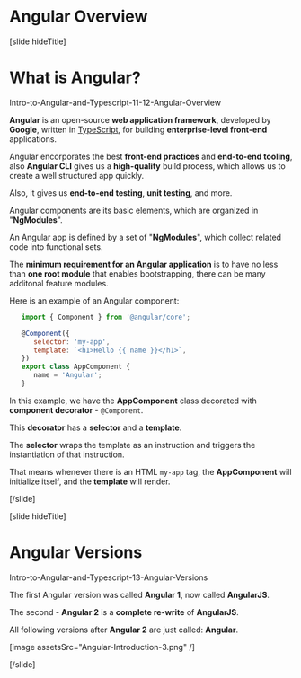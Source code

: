 # Angular Overview

[slide hideTitle]

# What is Angular?

Intro-to-Angular-and-Typescript-11-12-Angular-Overview

**Angular** is an open-source **web application framework**, developed by **Google**, written in [TypeScript](https://en.wikipedia.org/wiki/TypeScript), for building **enterprise-level front-end** applications.

Angular encorporates the best **front-end practices** and **end-to-end tooling**, also **Angular CLI** gives us a **high-quality** build process, which allows us to create a well structured app quickly.

Also, it gives us **end-to-end testing**, **unit testing**, and more.

Angular components are its basic elements, which are organized in "**NgModules**".

An Angular app is defined by a set of "**NgModules**", which collect related code into functional sets.

The **minimum requirement for an Angular application** is to have no less than **one root module** that enables bootstrapping, there can be many additonal feature modules.

Here is an example of an Angular component:

```js
   import { Component } from '@angular/core';

   @Component({
      selector: 'my-app',
      template: `<h1>Hello {{ name }}</h1>`,
   })
   export class AppComponent {
      name = 'Angular';
   } 
```

In this example, we have the **AppComponent** class decorated with **component decorator** - `@Component`.

This **decorator** has a **selector** and a **template**.

The **selector** wraps the template as an instruction and triggers the instantiation of that instruction.

That means whenever there is an HTML `my-app` tag, the **AppComponent** will initialize itself, and the **template** will render.

[/slide]

[slide hideTitle]

# Angular Versions

Intro-to-Angular-and-Typescript-13-Angular-Versions

The first Angular version was called **Angular 1**, now called **AngularJS**.

The second - **Angular 2** is a **complete re-write** of **AngularJS**.

All following versions after **Angular 2** are just called: **Angular**.

[image assetsSrc="Angular-Introduction-3.png" /]

[/slide]
